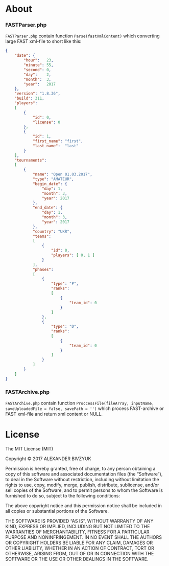 # About
### FASTParser.php
`FASTParser.php` contain function `Parse(fastXmlContent)` which converting large FAST xml-file to short like this:

```json
{
    "date": {
        "hour":   23,
        "minute": 55,
        "second": 0,
        "day":    2,
        "month":  3,
        "year":   2017
    },
    "version": "1.8.36",
    "build": 311,
    "players":
    [
        {
            "id": 0,
            "license": 0
        },
        {
            "id": 1,
            "first_name": "first",
            "last_name":  "last"
        }
    ],
    "tournaments":
    [
        {
            "name": "Open 01.03.2017",
            "type": "AMATEUR",
            "begin_date": {
                "day": 1,
                "month": 3,
                "year": 2017
            },
            "end_date": {
                "day": 1,
                "month": 3,
                "year": 2017
            },
            "country": "UKR",
            "teams":
            [
                {
                    "id": 0,
                    "players": [ 0, 1 ]
                }
            ],
            "phases":
            [
                {
                    "type": "P",
                    "ranks":
                    [
                        {
                            "team_id": 0
                        }
                    ]
                },
                {
                    "type": "D",
                    "ranks":
                    [
                        {
                            "team_id": 0
                        }
                    ]
                }
            ]
        }
    ]
}
```
### FASTArchive.php
`FASTArchive.php` contain function `ProccessFile(fileArray, inputName, saveUploadedFile = false, savePath = '')` which process FAST-archive or FAST xml-file and return xml content or NULL.

# License
The MIT License (MIT)

Copyright © 2017 ALEXANDER BIVZYUK

Permission is hereby granted, free of charge, to any person obtaining a copy of this software and
associated documentation files (the “Software”), to deal in the Software without restriction, including
without limitation the rights to use, copy, modify, merge, publish, distribute, sublicense, and/or sell copies
of the Software, and to permit persons to whom the Software is furnished to do so, subject to the following
conditions:

The above copyright notice and this permission notice shall be included in all copies or substantial portions
of the Software.

THE SOFTWARE IS PROVIDED “AS IS”, WITHOUT WARRANTY OF ANY KIND, EXPRESS OR IMPLIED,
INCLUDING BUT NOT LIMITED TO THE WARRANTIES OF MERCHANTABILITY, FITNESS FOR A PARTICULAR
PURPOSE AND NONINFRINGEMENT. IN NO EVENT SHALL THE AUTHORS OR COPYRIGHT HOLDERS BE
LIABLE FOR ANY CLAIM, DAMAGES OR OTHER LIABILITY, WHETHER IN AN ACTION OF CONTRACT, TORT
OR OTHERWISE, ARISING FROM, OUT OF OR IN CONNECTION WITH THE SOFTWARE OR THE USE OR
OTHER DEALINGS IN THE SOFTWARE.
